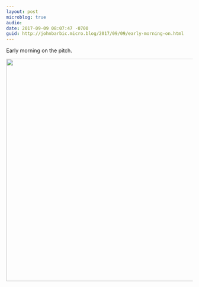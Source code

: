 ```yaml
---
layout: post
microblog: true
audio: 
date: 2017-09-09 08:07:47 -0700
guid: http://johnbarbic.micro.blog/2017/09/09/early-morning-on.html
---
```

Early morning on the pitch.

<img src="http://www.barbic.com/uploads/2017/11e12a7e89.jpg" width="600" height="600" />
